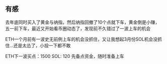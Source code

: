 ## 有感

去年底同时买入了黄金与纳指，然后纳指回撤了10个点就下车，黄金倒是小赚，五一前下车，最近又开始看币圈动态了，发现前不久错过了一波上车的机会

ETH一个月前有一波史无前例上车的机会没抓住，又让我想起3月份SOL机会没抓住...还是太怂了，小投一下都不敢

ETH下一波买点：1500
SOL: 120
先备点资金，随时准备上车
